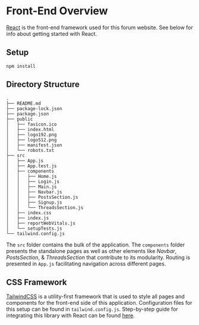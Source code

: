 # Front-End Overview

[React](https://reactjs.org/) is the front-end framework used for this forum website. See below for info about getting started with React.

## Setup

```node
npm install
```

## Directory Structure

```
.
├── README.md
├── package-lock.json
├── package.json
├── public
│   ├── favicon.ico
│   ├── index.html
│   ├── logo192.png
│   ├── logo512.png
│   ├── manifest.json
│   └── robots.txt
├── src
│   ├── App.js
│   ├── App.test.js
│   ├── components
│   │   ├── Home.js
│   │   ├── Login.js
│   │   ├── Main.js
│   │   ├── Navbar.js
│   │   ├── PostsSection.js
│   │   ├── Signup.js
│   │   └── ThreadsSection.js
│   ├── index.css
│   ├── index.js
│   ├── reportWebVitals.js
│   └── setupTests.js
└── tailwind.config.js
```

The ```src``` folder contains the bulk of the application. The ```components``` folder presents the standalone pages as well as other elements like _Navbar_, _PostsSection_, & _ThreadsSection_ that contribute to its modularity. Routing is presented in ```App.js``` facilitating navigation across different pages.

## CSS Framework

[TailwindCSS](https://tailwindcss.com/) is a utility-first framework that is used to style all pages and components for the front-end side of this application. Configuration files for this setup can be found in ```tailwind.config.js```. Step-by-step guide for integrating this library with React can be found [here](https://tailwindcss.com/docs/guides/create-react-app).
